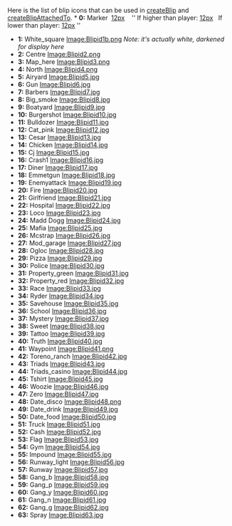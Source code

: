 <noinclude>Here is the list of blip icons that can be used in [createBlip](/docs/createblip.md "wikilink") and [createBlipAttachedTo](/createBlipAttachedTo.md "wikilink"). </noinclude>\* **0:** Marker  [12px](/Image:Blipid0s.png.md "wikilink")    '' If higher than player: [12px](/Image:Blipid0u.png.md "wikilink")   If lower than player: [12px](/Image:Blipid0d.png.md "wikilink") ''

-   **1:** White\_square [Image:Blipid1b.png](/docs/image:blipid1b.png.md "wikilink") *Note: it's actually white, darkened for display here*
-   **2:** Centre [Image:Blipid2.png](/docs/image:blipid2.png.md "wikilink")
-   **3:** Map\_here [Image:Blipid3.png](/docs/image:blipid3.png.md "wikilink")
-   **4:** North [Image:Blipid4.png](/docs/image:blipid4.png.md "wikilink")
-   **5:** Airyard [Image:Blipid5.jpg](/docs/image:blipid5.jpg.md "wikilink")
-   **6:** Gun [Image:Blipid6.jpg](/docs/image:blipid6.jpg.md "wikilink")
-   **7:** Barbers [Image:Blipid7.jpg](/docs/image:blipid7.jpg.md "wikilink")
-   **8:** Big\_smoke [Image:Blipid8.jpg](/docs/image:blipid8.jpg.md "wikilink")
-   **9:** Boatyard [Image:Blipid9.jpg](/docs/image:blipid9.jpg.md "wikilink")
-   **10:** Burgershot [Image:Blipid10.jpg](/docs/image:blipid10.jpg.md "wikilink")
-   **11:** Bulldozer [Image:Blipid11.jpg](/docs/image:blipid11.jpg.md "wikilink")
-   **12:** Cat\_pink [Image:Blipid12.jpg](/docs/image:blipid12.jpg.md "wikilink")
-   **13:** Cesar [Image:Blipid13.jpg](/docs/image:blipid13.jpg.md "wikilink")
-   **14:** Chicken [Image:Blipid14.jpg](/docs/image:blipid14.jpg.md "wikilink")
-   **15:** Cj [Image:Blipid15.jpg](/docs/image:blipid15.jpg.md "wikilink")
-   **16:** Crash1 [Image:Blipid16.jpg](/docs/image:blipid16.jpg.md "wikilink")
-   **17:** Diner [Image:Blipid17.jpg](/docs/image:blipid17.jpg.md "wikilink")
-   **18:** Emmetgun [Image:Blipid18.jpg](/docs/image:blipid18.jpg.md "wikilink")
-   **19:** Enemyattack [Image:Blipid19.jpg](/docs/image:blipid19.jpg.md "wikilink")
-   **20:** Fire [Image:Blipid20.jpg](/docs/image:blipid20.jpg.md "wikilink")
-   **21:** Girlfriend [Image:Blipid21.jpg](/docs/image:blipid21.jpg.md "wikilink")
-   **22:** Hospital [Image:Blipid22.jpg](/docs/image:blipid22.jpg.md "wikilink")
-   **23:** Loco [Image:Blipid23.jpg](/docs/image:blipid23.jpg.md "wikilink")
-   **24:** Madd Dogg [Image:Blipid24.jpg](/docs/image:blipid24.jpg.md "wikilink")
-   **25:** Mafia [Image:Blipid25.jpg](/docs/image:blipid25.jpg.md "wikilink")
-   **26:** Mcstrap [Image:Blipid26.jpg](/docs/image:blipid26.jpg.md "wikilink")
-   **27:** Mod\_garage [Image:Blipid27.jpg](/docs/image:blipid27.jpg.md "wikilink")
-   **28:** Ogloc [Image:Blipid28.jpg](/docs/image:blipid28.jpg.md "wikilink")
-   **29:** Pizza [Image:Blipid29.jpg](/docs/image:blipid29.jpg.md "wikilink")
-   **30:** Police [Image:Blipid30.jpg](/docs/image:blipid30.jpg.md "wikilink")
-   **31:** Property\_green [Image:Blipid31.jpg](/docs/image:blipid31.jpg.md "wikilink")
-   **32:** Property\_red [Image:Blipid32.jpg](/docs/image:blipid32.jpg.md "wikilink")
-   **33:** Race [Image:Blipid33.jpg](/docs/image:blipid33.jpg.md "wikilink")
-   **34:** Ryder [Image:Blipid34.jpg](/docs/image:blipid34.jpg.md "wikilink")
-   **35:** Savehouse [Image:Blipid35.jpg](/docs/image:blipid35.jpg.md "wikilink")
-   **36:** School [Image:Blipid36.jpg](/docs/image:blipid36.jpg.md "wikilink")
-   **37:** Mystery [Image:Blipid37.jpg](/docs/image:blipid37.jpg.md "wikilink")
-   **38:** Sweet [Image:Blipid38.jpg](/docs/image:blipid38.jpg.md "wikilink")
-   **39:** Tattoo [Image:Blipid39.jpg](/docs/image:blipid39.jpg.md "wikilink")
-   **40:** Truth [Image:Blipid40.jpg](/docs/image:blipid40.jpg.md "wikilink")
-   **41:** Waypoint [Image:Blipid41.png](/docs/image:blipid41.png.md "wikilink")
-   **42:** Toreno\_ranch [Image:Blipid42.jpg](/docs/image:blipid42.jpg.md "wikilink")
-   **43:** Triads [Image:Blipid43.jpg](/docs/image:blipid43.jpg.md "wikilink")
-   **44:** Triads\_casino [Image:Blipid44.jpg](/docs/image:blipid44.jpg.md "wikilink")
-   **45:** Tshirt [Image:Blipid45.jpg](/docs/image:blipid45.jpg.md "wikilink")
-   **46:** Woozie [Image:Blipid46.jpg](/docs/image:blipid46.jpg.md "wikilink")
-   **47:** Zero [Image:Blipid47.jpg](/docs/image:blipid47.jpg.md "wikilink")
-   **48:** Date\_disco [Image:Blipid48.png](/docs/image:blipid48.png.md "wikilink")
-   **49:** Date\_drink [Image:Blipid49.jpg](/docs/image:blipid49.jpg.md "wikilink")
-   **50:** Date\_food [Image:Blipid50.jpg](/docs/image:blipid50.jpg.md "wikilink")
-   **51:** Truck [Image:Blipid51.jpg](/docs/image:blipid51.jpg.md "wikilink")
-   **52:** Cash [Image:Blipid52.jpg](/docs/image:blipid52.jpg.md "wikilink")
-   **53:** Flag [Image:Blipid53.jpg](/docs/image:blipid53.jpg.md "wikilink")
-   **54:** Gym [Image:Blipid54.jpg](/docs/image:blipid54.jpg.md "wikilink")
-   **55:** Impound [Image:Blipid55.jpg](/docs/image:blipid55.jpg.md "wikilink")
-   **56:** Runway\_light [Image:Blipid56.jpg](/docs/image:blipid56.jpg.md "wikilink")
-   **57:** Runway [Image:Blipid57.jpg](/docs/image:blipid57.jpg.md "wikilink")
-   **58:** Gang\_b [Image:Blipid58.jpg](/docs/image:blipid58.jpg.md "wikilink")
-   **59:** Gang\_p [Image:Blipid59.jpg](/docs/image:blipid59.jpg.md "wikilink")
-   **60:** Gang\_y [Image:Blipid60.jpg](/docs/image:blipid60.jpg.md "wikilink")
-   **61:** Gang\_n [Image:Blipid61.jpg](/docs/image:blipid61.jpg.md "wikilink")
-   **62:** Gang\_g [Image:Blipid62.jpg](/docs/image:blipid62.jpg.md "wikilink")
-   **63:** Spray [Image:Blipid63.jpg](/docs/image:blipid63.jpg.md "wikilink")
